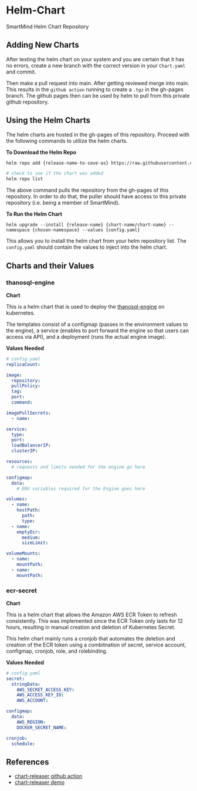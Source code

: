 # __Helm-Chart__
SmartMind Helm Chart Repository


## __Adding New Charts__
After testing the helm chart on your system and you are certain that it has no errors, create a new branch with the correct version in your `Chart.yaml` and commit. 

Then make a pull request into main. After getting reviewed merge into main. This results in the `github action` running to create a `.tgz` in the gh-pages branch. The github pages then can be used by helm to pull from this private github repository.

## __Using the Helm Charts__
The helm charts are hosted in the gh-pages of this repository. Proceed with the following commands to utilize the helm charts.

__To Download the Helm Repo__
```bash
helm repo add {release-name-to-save-as} https://raw.githubusercontent.com/smartmind-team/helm-chart/gh-pages --username {github-username} --password {github-access-token}

# check to see if the chart was added
helm repo list
```
The above command pulls the repository from the gh-pages of this repository. In order to do that, the puller should have access to this private repository (i.e. being a member of SmartMind).

__To Run the Helm Chart__
```
helm upgrade --install {release-name} {chart-name/chart-name} --namespace {chosen-namespace} --values {config.yaml}
```
This allows you to install the helm chart from your helm repository list. The `config.yaml` should contain the values to inject into the helm chart. 

## __Charts and their Values__
### __thanosql-engine__
__Chart__

This is a helm chart that is used to deploy the [thanosql-engine](https://github.com/smartmind-team/thanosql-engine) on kubernetes.

The templates consist of a configmap (passes in the environment values to the engine), a service (enables to port forward the engine so that users can access via API), and a deployment (runs the actual engine image).

__Values Needed__

```yaml
# config.yaml
replicaCount: 

image:
  repository: 
  pullPolicy: 
  tag: 
  port: 
  command: 

imagePullSecrets:
  - name: 

service:
  type: 
  port: 
  loadBalancerIP: 
  clusterIP: 

resources:
  # requests and limits needed for the engine go here

configmap:
  data:
    # ENV variables required for the Engine goes here

volumes:
  - name: 
    hostPath:
      path: 
      type: 
  - name: 
    emptyDir:
      medium: 
      sizeLimit: 

volumeMounts:
  - name: 
    mountPath: 
  - name: 
    mountPath: 
```

### __ecr-secret__
__Chart__

This is a helm chart that allows the Amazon AWS ECR Token to refresh consistently. This was implemented since the ECR Token only lasts for 12 hours, resulting in manual creation and deletion of Kubernetes Secret.

This helm chart mainly runs a cronjob that automates the deletion and creation of the ECR token using a combitnation of secret, service account, configmap, cronjob, role, and rolebinding. 

__Values Needed__

```yaml
# config.yaml
secret:
  stringData:
    AWS_SECRET_ACCESS_KEY: 
    AWS_ACCESS_KEY_ID: 
    AWS_ACCOUNT: 

configmap:
  data:
    AWS_REGION:
    DOCKER_SECRET_NAME: 

cronjob:
  schedule: 
```



## References

- [chart-releaser github action](https://github.com/helm/chart-releaser-action)
- [chart-releaser demo](https://github.com/helm/charts-repo-actions-demo)
